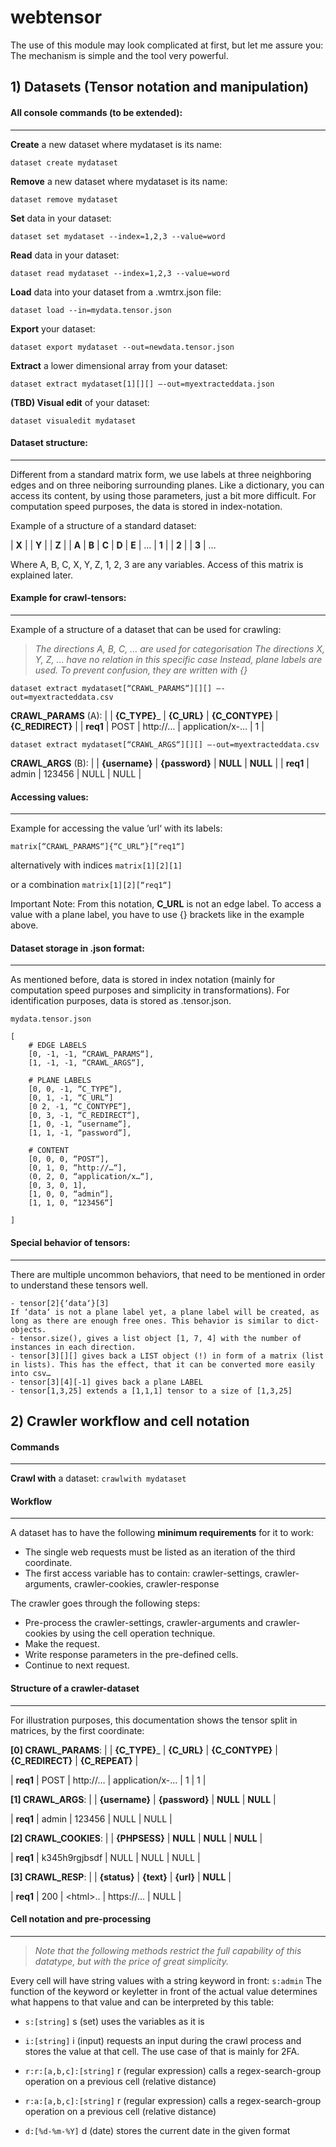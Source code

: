 # webtensor

The use of this module may look complicated at first, but let me assure you:
The mechanism is simple and the tool very powerful.

## 1) Datasets (Tensor notation and manipulation)

#### All console commands (to be extended):
---
__Create__ a new dataset where mydataset is its name:

	dataset create mydataset
 
__Remove__ a new dataset where mydataset is its name:

	dataset remove mydataset

__Set__ data in your dataset:

	dataset set mydataset --index=1,2,3 --value=word

__Read__ data in your dataset:

	dataset read mydataset --index=1,2,3 --value=word

__Load__ data into your dataset from a .wmtrx.json file:

	dataset load --in=mydata.tensor.json

__Export__ your dataset:

	dataset export mydataset --out=newdata.tensor.json

__Extract__ a lower dimensional array from your dataset:

	dataset extract mydataset[1][][] —-out=myextracteddata.json

__(TBD) Visual edit__ of your dataset:

	dataset visualedit mydataset
 
#### Dataset structure:
---
Different from a standard matrix form, we use labels at three neighboring edges and on three neiboring surrounding planes. Like a dictionary, you can access its content, by using those parameters, just a bit more difficult.
For computation speed purposes, the data is stored in index-notation.

Example of a structure of a standard dataset:

|        __X__       |
   |        __Y__       | 
    |        __Z__       |
               |       __A__      |       __B__      |     __C__      |     __D__      |      __E__      |   …
       |       __1__       |
       |       __2__       |
       |       __3__       |
       …

Where A, B, C, X, Y, Z, 1, 2, 3 are any variables.
Access of this matrix is explained later.

#### Example for crawl-tensors: 
---

Example of a structure of a dataset that can be used for crawling:

>_The directions A, B, C, … are used for categorisation_
>_The directions X, Y, Z, … have no relation in this specific case_
>_Instead, plane labels are used. To prevent confusion, they are written with {}_

``dataset extract mydataset[“CRAWL_PARAMS“][][] —-out=myextracteddata.csv``

__CRAWL_PARAMS__ (A):
|                |       __{C_TYPE}___     |     __{C_URL}__    |          __{C_CONTYPE}__          |      __{C_REDIRECT}__     |
|    __req1__    |          POST          |     http://…      |          application/x-...        |                  1                  |

``dataset extract mydataset[“CRAWL_ARGS“][][] —-out=myextracteddata.csv``

__CRAWL_ARGS__ (B):
|                |     __{username}__   |     __{password}__    |      __NULL__     |      __NULL__     |
|    __req1__    |          admin         |        123456        |      NULL     |      NULL     |

#### Accessing values:
---
Example for accessing the value ’url‘ with its labels:

``matrix[“CRAWL_PARAMS“]{“C_URL“}[“req1“]``

alternatively with indices
``matrix[1][2][1]``

or a combination
``matrix[1][2][“req1“]``


Important Note: From this notation, __C_URL__ is not an edge label. To access a value with a plane label, you have to use {} brackets like in the example above.

#### Dataset storage in .json format:
---
As mentioned before, data is stored in index notation (mainly for computation speed purposes and simplicity in transformations). For identification purposes, data is stored as .tensor.json.

``mydata.tensor.json``

	[
		# EDGE LABELS
		[0, -1, -1, “CRAWL_PARAMS“],
		[1, -1, -1, “CRAWL_ARGS“],
		
		# PLANE LABELS
		[0, 0, -1, “C_TYPE“],
		[0, 1, -1, “C_URL“]
		[0 2, -1, “C_CONTYPE“],
		[0, 3, -1, “C_REDIRECT“],
		[1, 0, -1, “username“],
		[1, 1, -1, “password“],
		
		# CONTENT
		[0, 0, 0, “POST“],
		[0, 1, 0, “http://…“],
		(0, 2, 0, “application/x…“],
		[0, 3, 0, 1],
		[1, 0, 0, “admin“],
		[1, 1, 0, “123456“]
	
	]

#### Special behavior of tensors:
---
There are multiple uncommon behaviors, that need to be mentioned in order to understand these tensors well.

	- tensor[2]{‘data‘}[3] 
	If ‘data‘ is not a plane label yet, a plane label will be created, as long as there are enough free ones. This behavior is similar to dict-objects.
	- tensor.size(), gives a list object [1, 7, 4] with the number of instances in each direction.
	- tensor[3][][] gives back a LIST object (!) in form of a matrix (list in lists). This has the effect, that it can be converted more easily into csv…
	- tensor[3][4][-1] gives back a plane LABEL
	- tensor[1,3,25] extends a [1,1,1] tensor to a size of [1,3,25]
	

## 2) Crawler workflow and cell notation

#### Commands
---
__Crawl with__ a dataset:
	``crawlwith mydataset``

#### Workflow
---
A dataset has to have the following __minimum requirements__ for it to work:
- The single web requests must be listed as an iteration of the third coordinate.
- The first access variable has to contain: crawler-settings, crawler-arguments, crawler-cookies, crawler-response

The crawler goes through the following steps:
- Pre-process the crawler-settings, crawler-arguments and crawler-cookies by using the cell operation technique.
- Make the request.
- Write response parameters in the pre-defined cells.
- Continue to next request.

#### Structure of a crawler-dataset
___

For illustration purposes, this documentation shows the tensor split in matrices, by the first coordinate:

__[0] CRAWL_PARAMS__:
|                |    __{C_TYPE}___  |     __{C_URL}__    |  __{C_CONTYPE}__    |  __{C_REDIRECT}__ | __{C_REPEAT}__ |

|    __req1__    |       POST       |     http://…      |  application/x-...  |              1              |           1            |

__[1] CRAWL_ARGS__:
|                |     __{username}__   |     __{password}__    |      __NULL__     |      __NULL__     |

|    __req1__    |          admin         |        123456        |      NULL     |      NULL     |

__[2] CRAWL_COOKIES__:
|                |              __{PHPSESS}__          |     __NULL__     |      __NULL__     |      __NULL__     |

|    __req1__    |          k345h9rgjbsdf         |     NULL     |      NULL     |      NULL     |

__[3] CRAWL_RESP__:
|                |     __{status}__   |     __{text}__    |        __{url}__        |      __NULL__     |

|    __req1__    |        200        |   \<html\>..  |    https://…    |      NULL     |


#### Cell notation and pre-processing
---

> _Note that the following methods restrict the full capability of this datatype, but with the price of great simplicity._

Every cell will have string values with a string keyword in front:
``s:admin``
The function of the keyword or keyletter in front of the actual value determines what happens to that value and can be interpreted by this table:

- ``s:[string]``
	s (set) uses the variables as it is
	
- ``i:[string]``
	i (input) requests an input during the crawl process and stores the value at that cell. The use case of that is mainly for 2FA.
	
- ``r:r:[a,b,c]:[string]``
	r (regular expression) calls a regex-search-group operation on a previous cell (relative distance)
	 
- ``r:a:[a,b,c]:[string]``
	r (regular expression) calls a regex-search-group operation on a previous cell (relative distance) 
	
- ``d:[%d-%m-%Y]``
	d (date) stores the current date in the given format



